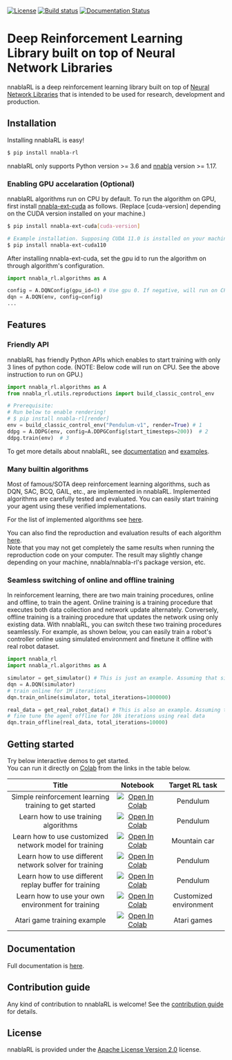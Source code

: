 [![License](https://img.shields.io/github/license/sony/nnabla-rl)](LICENSE)
[![Build status](https://github.com/sony/nnabla-rl/workflows/Build%20nnabla-rl/badge.svg)](https://github.com/sony/nnabla-rl/actions)
[![Documentation Status](https://readthedocs.org/projects/nnabla-rl/badge/?version=latest)](https://nnabla-rl.readthedocs.io/en/latest/?badge=latest)

# Deep Reinforcement Learning Library built on top of Neural Network Libraries

nnablaRL is a deep reinforcement learning library built on top of [Neural Network Libraries](https://github.com/sony/nnabla) 
that is intended to be used for research, development and production.

## Installation

Installing nnablaRL is easy!

```sh
$ pip install nnabla-rl
```

nnablaRL only supports Python version >= 3.6 and [nnabla](https://github.com/sony/nnabla) version >= 1.17.

### Enabling GPU accelaration (Optional)

nnablaRL algorithms run on CPU by default. To run the algorithm on GPU, first install [nnabla-ext-cuda](https://github.com/sony/nnabla-ext-cuda) as follows.
(Replace [cuda-version] depending on the CUDA version installed on your machine.)

```sh
$ pip install nnabla-ext-cuda[cuda-version]
```

```sh
# Example installation. Supposing CUDA 11.0 is installed on your machine.
$ pip install nnabla-ext-cuda110
```

After installing nnabla-ext-cuda, set the gpu id to run the algorithm on through algorithm's configuration.

```py
import nnabla_rl.algorithms as A

config = A.DQNConfig(gpu_id=0) # Use gpu 0. If negative, will run on CPU.
dqn = A.DQN(env, config=config)
...
```

## Features

### Friendly API

nnablaRL has friendly Python APIs which enables to start training with only 3 lines of python code.
(NOTE: Below code will run on CPU. See the above instruction to run on GPU.)

```py
import nnabla_rl.algorithms as A
from nnabla_rl.utils.reproductions import build_classic_control_env

# Prerequisite: 
# Run below to enable rendering!
# $ pip install nnabla-rl[render]
env = build_classic_control_env("Pendulum-v1", render=True) # 1
ddpg = A.DDPG(env, config=A.DDPGConfig(start_timesteps=200))  # 2
ddpg.train(env)  # 3
```

To get more details about nnablaRL, see [documentation](https://nnabla-rl.readthedocs.io/) and [examples](./examples).

### Many builtin algorithms

Most of famous/SOTA deep reinforcement learning algorithms, such as DQN, SAC, BCQ, GAIL, etc., are implemented in nnablaRL. Implemented algorithms are carefully tested and evaluated. You can easily start training your agent using these verified implementations.  

For the list of implemented algorithms see [here](./nnabla_rl/algorithms/README.md).

You can also find the reproduction and evaluation results of each algorithm [here](./reproductions).  
Note that you may not get completely the same results when running the reproduction code on your computer. The result may slightly change depending on your machine, nnabla/nnabla-rl's package version, etc.

### Seamless switching of online and offline training

In reinforcement learning, there are two main training procedures, online and offline, to train the agent.
Online training is a training procedure that executes both data collection and network update alternately. Conversely, offline training is a training procedure that updates the network using only existing data. With nnablaRL, you can switch these two training procedures seamlessly. For example, as shown below, you can easily train a robot's controller online using simulated environment and finetune it offline with real robot dataset.

```py
import nnabla_rl
import nnabla_rl.algorithms as A

simulator = get_simulator() # This is just an example. Assuming that simulator exists
dqn = A.DQN(simulator)
# train online for 1M iterations
dqn.train_online(simulator, total_iterations=1000000)

real_data = get_real_robot_data() # This is also an example. Assuming that you have real robot data
# fine tune the agent offline for 10k iterations using real data
dqn.train_offline(real_data, total_iterations=10000)
```

## Getting started

Try below interactive demos to get started. </br>
You can run it directly on [Colab](https://colab.research.google.com/) from the links in the table below.

| Title | Notebook | Target RL task |
|:---:|:---:|:---:|
| Simple reinforcement learning training to get started | [![Open In Colab](https://colab.research.google.com/assets/colab-badge.svg)](https://colab.research.google.com/github/sony/nnabla-rl/blob/master/interactive-demos/pendulum.ipynb) | Pendulum |
| Learn how to use training algorithms | [![Open In Colab](https://colab.research.google.com/assets/colab-badge.svg)](https://colab.research.google.com/github/sony/nnabla-rl/blob/master/interactive-demos/tutorial-algorithm.ipynb) | Pendulum |
| Learn how to use customized network model for training | [![Open In Colab](https://colab.research.google.com/assets/colab-badge.svg)](https://colab.research.google.com/github/sony/nnabla-rl/blob/master/interactive-demos/tutorial-model.ipynb) | Mountain car |
| Learn how to use different network solver for training | [![Open In Colab](https://colab.research.google.com/assets/colab-badge.svg)](https://colab.research.google.com/github/sony/nnabla-rl/blob/master/interactive-demos/tutorial-solver.ipynb) | Pendulum |
| Learn how to use different replay buffer for training | [![Open In Colab](https://colab.research.google.com/assets/colab-badge.svg)](https://colab.research.google.com/github/sony/nnabla-rl/blob/master/interactive-demos/tutorial-replay-buffer.ipynb) | Pendulum |
| Learn how to use your own environment for training | [![Open In Colab](https://colab.research.google.com/assets/colab-badge.svg)](https://colab.research.google.com/github/sony/nnabla-rl/blob/master/interactive-demos/tutorial-envs.ipynb) | Customized environment |
| Atari game training example | [![Open In Colab](https://colab.research.google.com/assets/colab-badge.svg)](https://colab.research.google.com/github/sony/nnabla-rl/blob/master/interactive-demos/atari.ipynb) | Atari games |

## Documentation

Full documentation is [here](https://nnabla-rl.readthedocs.io/).

## Contribution guide

Any kind of contribution to nnablaRL is welcome! See the [contribution guide](./CONTRIBUTING.md) for details.

## License

nnablaRL is provided under the [Apache License Version 2.0](LICENSE) license.
